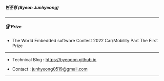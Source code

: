 ##### 변준형 (Byeon Junhyeong)

---

##### 🏆 Prize

* The World Embedded software Contest 2022 Car/Mobility Part The First Prize

---
* Technical Blog : https://byeooon.github.io

* Contact : junhyeong0519@gmail.com

---
